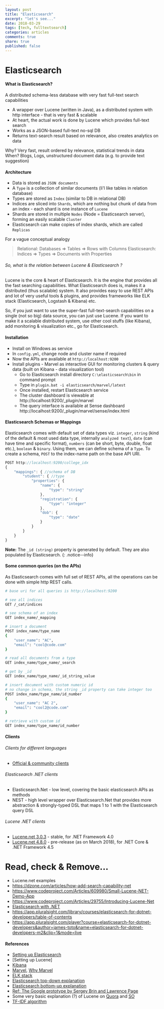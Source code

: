 ```yaml
---
layout: post
title: "Elasticsearch"
excerpt: "let's see..."
date: 2018-03-29
tags: [tech, fulltextsearch]
categories: articles
comments: true
share: true
published: false
---
```


# Elasticsearch

#### What is Elasticsearch?

A distributed schema-less database with very fast full-text search capabilities

* A wrapper over Lucene (written in Java), as a distributed system with http interface - that is very fast & scalable
* At heart, the actual work is done by Lucene which provides full-text search
* Works as a JSON-based full-text no-sql DB
* Returns text-search result based on relevance, also creates analytics on data

Why? Very fast, result ordered by relevance, statistical trends in data
When? Blogs, Logs, unstructured document data (e.g. to provide text suggestion)

#### Architecture

* Data is stored as `JSON documents`
* A `Type` is a collection of similar documents (li'l like tables in relation database)
* Types are stored as `Index` (similar to DB in relational DB)
* Indices are sliced into `Shards`, which are nothing but chunk of data from an index - each shard is one instance of `Lucene`
* Shards are stored in multiple `Nodes` (Node = Elasticsearch server), forming an easily scalable `Cluster`
* Elasticsearch can make copies of index shards, which are called `Replicas`

For a vague conceptual analogy

> Relational: Databases => Tables => Rows with Columns
> Elasticsearch: Indices => Types => Documents with Properties

###### So, what is the relation between Lucene & Elasticsearch ?

Lucene is the core & heart of Elasticsearch. It is the engine that provides all the fast searching capabilities. What Elasticsearch does is, makes it a distributed (thus scalable) system. It also provides easy to use REST APIs and lot of very useful tools & plugins, and provides frameworks like ELK stack (Elasticsearch, Logstash & Kibana) etc.

So, if you just want to use the super-fast full-text-search capabilities on a single (not so big) data source, you can just use Lucene. If you want to make it a scalable distributed system, use other cool stuffs (like Kibana), add monitoring & visualization etc., go for Elasticsearch.

#### Installation

* Install on Windows as service
* In `config.yml`, change node and cluster name if required
* Now the APIs are available at `http://localhost:9200`
* Install plugins - Marvel as interactive GUI for monitoring clusters & query data (built on Kibana - data visualization tool)
  * Go to Elasticsearch install directory `C:\elasticsearch\bin` in command prompt
  * Type in `plugin.bat -i elasticsearch/marvel/latest`
  * Once installed, restart Elasticsearch service
  * The cluster dashboard is viewable at http://localhost:9200/_plugin/marvel 
  * The query interface is available at Sense dashboard http://localhost:9200/_plugin/marvel/sense/index.html

#### Elasticsearch Schemas or Mappings

Elasticsearch comes with default set of data types viz. `integer`, `string` (kind of the default & most used data type, internally `analyzed text`), `date` (can have time and specific format), `numbers` (can be short, byte, double, float etc.), `boolean` & `binary`. Using them, we can define schema of a `Type`. To create a schema, `POST` to the index-name path on the base API URI.

```javascript
POST http://localhost:9200/college_idx
{
	"mappings": { //schema of DB
		"student": { //type
			"properties": {
				"name": {
					"type": "string"
				},
				"registration": {
					"type": "integer"
				},
				"dob": {
					"type": "date"
				}
			}
		}
	}
}
```

**Note:** The `_id (string)` property is generated by default. They are also populated by Elasticsearch.
{: .notice--info}

#### Some common queries (on the APIs)

As Elasticsearch comes with full set of REST APIs, all the operations can be done with simple http REST calls.

```bash
# base uri for all queries is http://localhost:9200

# see all indices
GET /_cat/indices

# see schema of an index
GET index_name/_mapping

# insert a document
POST index_name/type_name
{
	"user_name": "AC",
	"email": "cool@code.com"
}

# read all documents from a type
GET index_name/type_name/_search

# get by _id
GET index_name/type_name/_id_string_value

# insert document with custom numeric id
# no change in schema, the string _id property can take integer too
POST index_name/type_name/id_number
{
	"user_name": "AC 2",
	"email": "cool2@code.com"
}

# retrieve with custom id
GET index_name/type_name/id_number
```






#### Clients

###### Clients for different languages

* [Official & community clients](https://www.elastic.co/guide/en/elasticsearch/client/index.html)

###### Elasticsearch .NET clients

* Elasticsearch.Net - low level, covering the basic elasticsearch APIs as methods
* NEST - high level wrapper over Elasticsearch.Net that provides more abstraction & strongly-typed DSL that maps 1 to 1 with the Elasticsearch query DSL

###### Lucene .NET clients

* [Lucene.net 3.0.3](https://blogs.apache.org/lucenenet/entry/lucene_net_3_0_3) - stable, for .NET Framework 4.0
* [Lucene.net 4.8.0](https://github.com/apache/lucenenet) - pre-release (as on March 2018), for .NET Core & .NET Framework 4.5

# Read, check & Remove...

* Lucene.net examples
* https://dzone.com/articles/how-add-search-capability-net
* https://www.codeproject.com/Articles/609980/Small-Lucene-NET-Demo-App
* https://www.codeproject.com/Articles/29755/Introducing-Lucene-Net
* [Elasticsearch with .NET](https://www.red-gate.com/simple-talk/dotnet/net-development/how-to-build-a-search-page-with-elasticsearch-and-net/)
* https://app.pluralsight.com/library/courses/elasticsearch-for-dotnet-developers/table-of-contents
* https://app.pluralsight.com/player?course=elasticsearch-for-dotnet-developers&author=james-toto&name=elasticsearch-for-dotnet-developers-m2&clip=1&mode=live

#### References

* [Setting up Elasticsearch](https://www.elastic.co/guide/en/elasticsearch/reference/current/setup.html)
* [Setting up Lucene]
* [Kibana](https://www.elastic.co/products/kibana)
* [Marvel](https://www.elastic.co/downloads/marvel), [Why Marvel](https://www.elastic.co/blog/building-marvel)
* [ELK stack](https://www.elastic.co/elk-stack)
* [Elasticsearch top-down explanation](https://www.elastic.co/blog/found-elasticsearch-top-down)
* [Elasticsearch bottom-up explanation](https://www.elastic.co/blog/found-elasticsearch-from-the-bottom-up)
* [Ref: The Google prototype by Sergey Brin and Lawrence Page](http://infolab.stanford.edu/~backrub/google.html)
* Some very basic explanation (?) of Lucene on [Quora](https://www.quora.com/in/What-is-an-intuitive-description-of-how-Lucene-works) and [SO](https://stackoverflow.com/questions/2705670/how-does-lucene-work)
* [TF-IDF algorithm](https://en.wikipedia.org/wiki/Tf%E2%80%93idf)